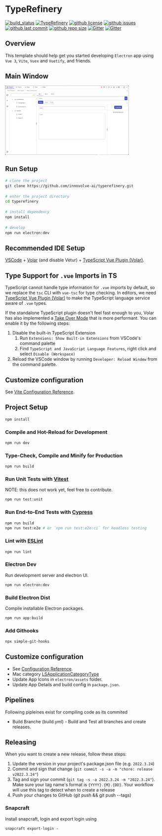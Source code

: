 # TypeRefinery

[![build_status](https://github.com/innovolve-ai/typerefinery/workflows/build-release/badge.svg)](https://github.com/innovolve-ai/typerefinery/actions?workflow=Build/release)
[![TypeRefinery](https://img.shields.io/endpoint?url=https://dashboard.cypress.io/badge/detailed/8v1kna&style=flat-square&logo=cypress)](https://dashboard.cypress.io/projects/8v1kna/runs)
[![github license](https://img.shields.io/github/license/innovolve-ai/typerefinery)](https://github.com/innovolve-ai/typerefinery)
[![github issues](https://img.shields.io/github/issues/innovolve-ai/typerefinery)](https://github.com/innovolve-ai/typerefinery)
[![github last commit](https://img.shields.io/github/last-commit/innovolve-ai/typerefinery)](https://github.com/innovolve-ai/typerefinery)
[![github repo size](https://img.shields.io/github/repo-size/innovolve-ai/typerefinery)](https://github.com/innovolve-ai/typerefinery)
[![Gitter](https://badges.gitter.im/governance-foundation/community.svg)](https://gitter.im/governance-foundation/community?utm_source=badge&utm_medium=badge&utm_campaign=pr-badge)
[![Gitter](https://img.shields.io/badge/forum-Google-orange)](https://groups.google.com/forum/#!forum/governance-foundation)

## Overview

This template should help get you started developing `Electron` app using `Vue 3`, `Vite`, `Vuex` and `Vuetify`, and friends.

## Main Window

<img width="400px" src="https://raw.githubusercontent.com/innovolve-ai/typerefinery/master/public/assets/electron-app.png" />

## Run Setup

```sh
# clone the project
git clone https://github.com/innovolve-ai/typerefinery.git

# enter the project directory
cd typerefinery

# install dependency
npm install

# develop
npm run electron:dev
```

## Recommended IDE Setup

[VSCode](https://code.visualstudio.com/) + [Volar](https://marketplace.visualstudio.com/items?itemName=johnsoncodehk.volar) (and disable Vetur) + [TypeScript Vue Plugin (Volar)](https://marketplace.visualstudio.com/items?itemName=johnsoncodehk.vscode-typescript-vue-plugin).

## Type Support for `.vue` Imports in TS

TypeScript cannot handle type information for `.vue` imports by default, so we replace the `tsc` CLI with `vue-tsc` for type checking. In editors, we need [TypeScript Vue Plugin (Volar)](https://marketplace.visualstudio.com/items?itemName=johnsoncodehk.vscode-typescript-vue-plugin) to make the TypeScript language service aware of `.vue` types.

If the standalone TypeScript plugin doesn't feel fast enough to you, Volar has also implemented a [Take Over Mode](https://github.com/johnsoncodehk/volar/discussions/471#discussioncomment-1361669) that is more performant. You can enable it by the following steps:

1. Disable the built-in TypeScript Extension
   1. Run `Extensions: Show Built-in Extensions` from VSCode's command palette
   2. Find `TypeScript and JavaScript Language Features`, right click and select `Disable (Workspace)`
2. Reload the VSCode window by running `Developer: Reload Window` from the command palette.

## Customize configuration

See [Vite Configuration Reference](https://vitejs.dev/config/).

## Project Setup

```sh
npm install
```

### Compile and Hot-Reload for Development

```sh
npm run dev
```

### Type-Check, Compile and Minify for Production

```sh
npm run build
```

### Run Unit Tests with [Vitest](https://vitest.dev/)

NOTE: this does not work yet, feel free to contribute.

```sh
npm run test:unit
```

### Run End-to-End Tests with [Cypress](https://www.cypress.io/)

```sh
npm run build
npm run test:e2e # or `npm run test:e2e:ci` for headless testing
```

### Lint with [ESLint](https://eslint.org/)

```sh
npm run lint
```

### Electron Dev

Run development server and electron UI.

```sh
npm run electron:dev
```

### Build Electron Dist

Compile installable Electron packages.

```sh
npm run app:build
```

### Add Githooks

```sh
npx simple-git-hooks
```

## Customize configuration

- See [Configuration Reference](https://cli.vuejs.org/config/).
- Mac category [LSApplicationCategoryType](https://developer.apple.com/library/content/documentation/General/Reference/InfoPlistKeyReference/Articles/LaunchServicesKeys.html#//apple_ref/doc/uid/TP40009250-SW8)
- Update App Icons in `electron/assets` folder.
- Update App Details and build config in `package.json`.

## Pipelines

Following pipleines exist for compiling code as its commited

- Build Branche (build.yml) - Build and Test all branches and create releases.

## Releasing

When you want to create a new release, follow these steps:

1. Update the version in your project's package.json file (e.g. `2022.3.24`)
2. Commit and sign that change (`git commit -s -a -m "chore: release v2022.3.24"`)
3. Tag and sign your commit (`git tag -s -a 2022.3.24 -m "2022.3.24"`). Make sure your tag name's format is `{YYYY}.{M}.{DD}`. Your workflow will use this tag to detect when to create a release
4. Push your changes to GitHub (git push && git push --tags)


### Snapcraft

Install snapcraft, login and export login using

```
snapcraft export-login -
```
